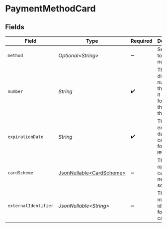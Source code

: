 # PaymentMethodCard


## Fields

| Field                                                                             | Type                                                                              | Required                                                                          | Description                                                                       | Example                                                                           |
| --------------------------------------------------------------------------------- | --------------------------------------------------------------------------------- | --------------------------------------------------------------------------------- | --------------------------------------------------------------------------------- | --------------------------------------------------------------------------------- |
| `method`                                                                          | *Optional\<String>*                                                               | :heavy_minus_sign:                                                                | Set to `card` to use a new card.                                                  | card                                                                              |
| `number`                                                                          | *String*                                                                          | :heavy_check_mark:                                                                | The 13-19 digit number for this card as it can be found on the front of the card. | 4242424242424242                                                                  |
| `expirationDate`                                                                  | *String*                                                                          | :heavy_check_mark:                                                                | The expiration date of the card, formatted `MM/YY`.                               | 12/30                                                                             |
| `cardScheme`                                                                      | [JsonNullable\<CardScheme>](../../models/components/CardScheme.md)                | :heavy_minus_sign:                                                                | The optional card's network scheme.                                               | visa                                                                              |
| `externalIdentifier`                                                              | *JsonNullable\<String>*                                                           | :heavy_minus_sign:                                                                | The merchant identifier for this card.                                            | card-12345                                                                        |